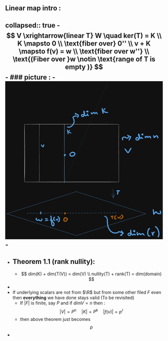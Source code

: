 ## Linear map intro :
collapsed:: true
	- $$
	  V \xrightarrow{linear T} W \quad ker(T) = K \\
	  K \mapsto 0 \\
	  \text{fiber over} 0'' \\
	  v + K \mapsto f(v) = w \\
	  \text{fiber over w''} \\
	  \text{(Fiber over }w \notin \text{range of T is empty )}
	  $$
	- ### picture :
		- ![image.png](../assets/image_1757415395232_0.png)
	-
-
- ## Theorem 1.1 (rank nullity):
	- $$
	  dim(K) + dim(T(V)) = dim(V) \\
	  nullity(T) + rank(T) = dim(domain)
	  $$
-
- If underlying scalars are not from $\R$ but from some other filed $F$ even then __everything__ we have done stays valid (To be revisited)
	- If $|F|$ is finite, say $P$ and if $dimV = n$ then :
	    $$|V|= P^n \quad |K| = P^k \quad |f(v)| = p^r$$
	- then above theorem just becomes
	  $$ p$$
-